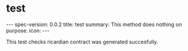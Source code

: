 <h1 class="contract">test</h1>
---
spec-version: 0.0.2
title: test
summary: This method does nothing on purpose.
icon:
---

This test checks ricardian contract was generated succesfully.